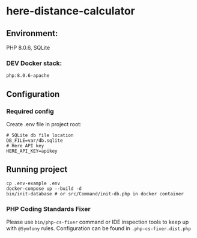 # here-distance-calculator

## Environment:

PHP 8.0.6, SQLite

### DEV Docker stack:
`php:8.0.6-apache`

## Configuration

### Required config
Create .env file in project root:
```dotenv
# SQLite db file location
DB_FILE=var/db.sqlite
# Here API key 
HERE_API_KEY=apikey
```

## Running project
```shell
cp .env-example .env
docker-compose up --build -d
bin/init-database # or src/Command/init-db.php in docker container 
```

### PHP Coding Standards Fixer

Please use `bin/php-cs-fixer` command or IDE inspection tools to keep up with `@Symfony` rules.
Configuration can be found in `.php-cs-fixer.dist.php`